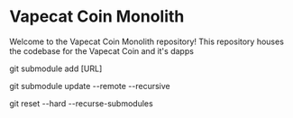 # Vapecat Coin Monolith

Welcome to the Vapecat Coin Monolith repository! This repository houses the codebase for the Vapecat Coin and it's dapps

git submodule add [URL]

git submodule update --remote --recursive

git reset --hard --recurse-submodules

